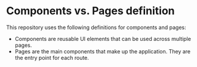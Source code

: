 # Components vs. Pages definition

This repository uses the following definitions for components and pages:

- Components are reusable UI elements that can be used across multiple pages.
- Pages are the main components that make up the application. They are the entry point for each route.
